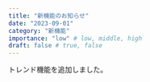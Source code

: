 ```yaml
---
title: "新機能のお知らせ"
date: "2023-09-01"
category: "新機能"
importance: "low" # low, middle, high
draft: false # true, false
---
```


トレンド機能を追加しました。
